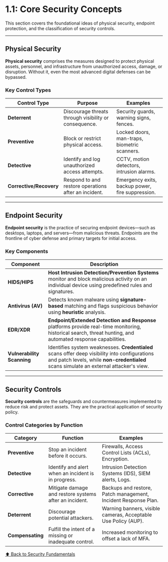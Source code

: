 # 1.1: Core Security Concepts

This section covers the foundational ideas of physical security, endpoint protection, and the classification of security controls.

---

## Physical Security

**Physical security** comprises the measures designed to protect physical assets, personnel, and infrastructure from unauthorized access, damage, or disruption. Without it, even the most advanced digital defenses can be bypassed.

### Key Control Types

| Control Type          | Purpose                                                     | Examples                                     |
|-----------------------|-------------------------------------------------------------|----------------------------------------------|
| **Deterrent**         | Discourage threats through visibility or consequence.       | Security guards, warning signs, fences.      |
| **Preventive**        | Block or restrict physical access.                          | Locked doors, man-traps, biometric scanners. |
| **Detective**         | Identify and log unauthorized access attempts.              | CCTV, motion detectors, intrusion alarms.    |
| **Corrective/Recovery**| Respond to and restore operations after an incident.      | Emergency exits, backup power, fire suppression. |

---

## Endpoint Security

**Endpoint security** is the practice of securing endpoint devices—such as desktops, laptops, and servers—from malicious threats. Endpoints are the frontline of cyber defense and primary targets for initial access.

### Key Components

| Component | Description                                                                                             |
|-----------|---------------------------------------------------------------------------------------------------------|
| **HIDS/HIPS** | **Host Intrusion Detection/Prevention Systems** monitor and block malicious activity on an individual device using predefined rules and signatures. |
| **Antivirus (AV)** | Detects known malware using **signature-based** matching and flags suspicious behavior using **heuristic** analysis. |
| **EDR/XDR** | **Endpoint/Extended Detection and Response** platforms provide real-time monitoring, historical search, threat hunting, and automated response capabilities. |
| **Vulnerability Scanning** | Identifies system weaknesses. **Credentialed** scans offer deep visibility into configurations and patch levels, while **non-credentialed** scans simulate an external attacker's view. |

---

## Security Controls

**Security controls** are the safeguards and countermeasures implemented to reduce risk and protect assets. They are the practical application of security policy.

### Control Categories by Function

| Category         | Function                                             | Examples                                               |
|------------------|------------------------------------------------------|--------------------------------------------------------|
| **Preventive**   | Stop an incident before it occurs.                   | Firewalls, Access Control Lists (ACLs), Encryption.    |
| **Detective**    | Identify and alert when an incident is in progress.  | Intrusion Detection Systems (IDS), SIEM alerts, Logs.  |
| **Corrective**   | Mitigate damage and restore systems after an incident. | Backups and restore, Patch management, Incident Response Plan. |
| **Deterrent**    | Discourage potential attackers.                      | Warning banners, visible cameras, Acceptable Use Policy (AUP). |
| **Compensating** | Fulfill the intent of a missing or inadequate control. | Increased monitoring to offset a lack of MFA.          |

[⬆️ Back to Security Fundamentals](./README.md)
